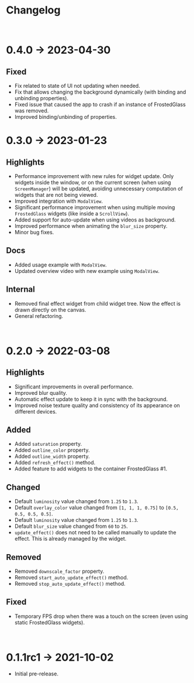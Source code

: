# Changelog
<br>

# 0.4.0 → 2023-04-30

Fixed
----------

- Fix related to state of UI not updating when needed.
- Fix that allows changing the background dynamically (with binding and unbinding properties).
- Fixed issue that caused the app to crash if an instance of FrostedGlass was removed.
- Improved binding/unbinding of properties.

# 0.3.0 → 2023-01-23

Highlights
----------

- Performance improvement with new rules for widget update. Only widgets inside the window, or on the current screen (when using `ScreenManager`) will be updated, avoiding unnecessary computation of widgets that are not being viewed.
- Improved integration with `ModalView`.
- Significant performance improvement when using multiple moving `FrostedGlass` widgets (like inside a `ScrollView`).
- Added support for auto-update when using videos as background.
- Improved performance when animating the `blur_size` property.
- Minor bug fixes.

Docs
----------
- Added usage example with `ModalView`.
- Updated overview video with new example using `ModalView`.

Internal
----------

- Removed final effect widget from child widget tree. Now the effect is drawn directly on the canvas.
- General refactoring.

<br>

# 0.2.0 → 2022-03-08

Highlights
----------

- Significant improvements in overall performance.
- Improved blur quality.
- Automatic effect update to keep it in sync with the background.
- Improved noise texture quality and consistency of its appearance on different devices.

Added
----------

- Added `saturation` property.
- Added `outline_color` property.
- Added `outline_width` property.
- Added `refresh_effect()` method.
- Added feature to add widgets to the container FrostedGlass #1.

Changed
----------

- Default `luminosity` value changed from `1.25` to `1.3`.
- Default `overlay_color` value changed from `[1, 1, 1, 0.75]` to `[0.5, 0.5, 0.5, 0.5]`.
- Default `luminosity` value changed from `1.25` to `1.3`.
- Default `blur_size` value changed from `60` to `25`.
- `update_effect()` does not need to be called manually to update the effect. This is already managed by the widget.

Removed
----------

- Removed `downscale_factor` property.
- Removed `start_auto_update_effect()` method.
- Removed `stop_auto_update_effect()` method.

Fixed
----------

- Temporary FPS drop when there was a touch on the screen (even using static FrostedGlass widgets).

<br>

# 0.1.1rc1 → 2021-10-02
 - Initial pre-release.
